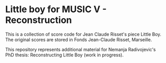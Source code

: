 Little boy for MUSIC V - Reconstruction
=================

This is a collection of score code for Jean Claude Risset's piece Little Boy.
The original scores are stored in Fonds Jean-Claude Risset, Marseille.

This repository represents additional material for Nemanja Radivojevic's PhD thesis: Reconstructing Little Boy (work in progress).

